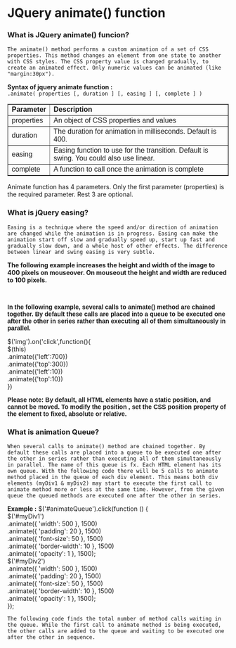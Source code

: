 # JQuery animate() function
### What is JQuery animate() funcion?
`The animate() method performs a custom animation of a set of CSS properties. This method changes an element from one state to another with CSS styles. The CSS property value is changed gradually, to create an animated effect. Only numeric values can be animated (like "margin:30px").`

**Syntax of jquery animate function :**</br>
`.animate( properties [, duration ] [, easing ] [, complete ] )`
<table border="1" style="border-collapse: collapse;">
<tbody>
<tr>
<td><span style="font-family: Arial, Helvetica, sans-serif;"><b>Parameter
</b></span></td>
<td><span style="font-family: Arial, Helvetica, sans-serif;"><b>Description
</b></span></td>
</tr>
<tr>
<td><span style="font-family: Arial, Helvetica, sans-serif;">properties
</span></td>
<td><span style="font-family: Arial, Helvetica, sans-serif;">An object of CSS properties and values
</span></td>
</tr>
<tr>
<td><span style="font-family: Arial, Helvetica, sans-serif;">duration
</span></td>
<td><span style="font-family: Arial, Helvetica, sans-serif;">The duration for animation in milliseconds. Default is 400.
</span></td>
</tr>
<tr>
<td><span style="font-family: Arial, Helvetica, sans-serif;">easing
</span></td>
<td><span style="font-family: Arial, Helvetica, sans-serif;">Easing function to use for the transition. Default is swing. You could also use linear.
</span></td>
</tr>
<tr>
<td><span style="font-family: Arial, Helvetica, sans-serif;">complete
</span></td>
<td><span style="font-family: Arial, Helvetica, sans-serif;">A function to call once the animation is complete
</span></td></tr>
</tbody></table>

Animate function has 4 parameters. Only the first parameter (properties) is the required parameter. Rest 3 are optional.

### What is jQuery easing?
`Easing is a technique where the speed and/or direction of animation are changed while the animation is in progress. Easing can make the animation start off slow and gradually speed up, start up fast and gradually slow down, and a whole host of other effects. The difference between linear and swing easing is very subtle.`

**The following example increases the height and width of the image to 400 pixels on mouseover. On mouseout the height and width are reduced to 100 pixels.**
<script></br>        
        $(document).ready(function () {  </br>      
            $("#animate").on('click',()=>{    </br>     
                $("p").animate({</br> 
                    height: '250px',</br> 
                    width: '300px',     </br>               
                    fontSize:'20px'</br> 
                },2000).animate({ backgroundColor: '#f5f5f5',},2000)</br> 
            })</br> 
            $('img').on({</br> 
                mouseover:function(){</br> 
                    $(this).animate({</br> 
                        height:'500px',</br> 
                        width :'500px'</br> 
                    },3000,'linear',animateComplete)</br> 
                },</br> 
                mouseout:function(){</br> 
                    $(this).animate({</br> 
                        height: '200px',</br> 
                        width: '200px'</br> 
                    },3000)</br> 
                }</br> 
            });</br> 
            function animateComplete(){</br> 
                alert("animation complete")</br> 
            }</br> 
        })</br> 
    </script></br> 
    
<b style="font-family: Arial, Helvetica, sans-serif;">In the following example, several calls to animate() method are chained together. By default these calls are placed into a queue to be executed one after the other in series rather than executing all of them simultaneously in parallel.</b>

 $('img').on('click',function(){</br>
                $(this)</br>
                .animate({'left':700})</br>
                .animate({'top':300})</br>
                .animate({'left':10})</br>
                .animate({'top':10})</br>
            })</br>
            
<b style="font-family: Arial, Helvetica, sans-serif;"><b>Please note:</b> By default, all HTML elements have a static position, and cannot be moved. To modify the position , set the CSS position property of the element to fixed, absolute or relative.</b>

### What is animation Queue?

`When several calls to animate() method are chained together. By default these calls are placed into a queue to be executed one after the other in series rather than executing all of them simultaneously in parallel. The name of this queue is fx.
Each HTML element has its own queue. With the following code there will be 5 calls to animate method placed in the queue of each div element. This means both div elements (myDiv1 & myDiv2) may start to execute the first call to animate method more or less at the same time. However, from the given queue the queued methods are executed one after the other in series.`

**Example :**
    $('#animateQueue').click(function () {</br>
                $('#myDiv1')</br>
                    .animate({ 'width': 500 }, 1500)</br>
                    .animate({ 'padding': 20 }, 1500)</br>
                    .animate({ 'font-size': 50 }, 1500)</br>
                    .animate({ 'border-width': 10 }, 1500)</br>
                    .animate({ 'opacity': 1 }, 1500);</br>
                $('#myDiv2')</br>
                    .animate({ 'width': 500 }, 1500)</br>
                    .animate({ 'padding': 20 }, 1500)</br>
                    .animate({ 'font-size': 50 }, 1500)</br>
                    .animate({ 'border-width': 10 }, 1500)</br>
                    .animate({ 'opacity': 1 }, 1500);</br>
            });</br>
            
 `The following code finds the total number of method calls waiting in the queue. While the first call to animate method is being executed, the other calls are added to the queue and waiting to be executed one after the other in sequence.`

